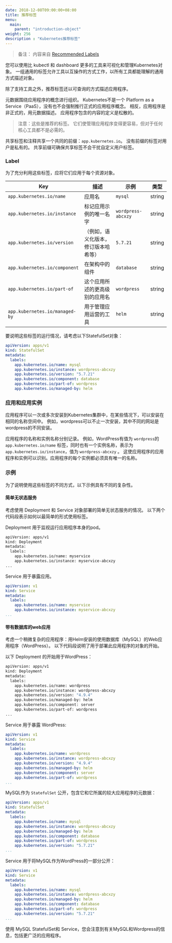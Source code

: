 ```yaml
---
date: 2018-12-08T09:00:00+08:00
title: 推荐标签
menu:
  main:
    parent: "introduction-object"
weight: 256
description : "Kubernetes推荐标签"
---
```


> 备注： 内容来自 [Recommended Labels](https://kubernetes.io/docs/concepts/overview/working-with-objects/common-labels/)

您可以使用比 kubectl 和 dashboard 更多的工具来可视化和管理Kubernetes对象。 一组通用的标签允许工具以互操作的方式工作，以所有工具都能理解的通用方式描述对象。

除了支持工具之外，推荐标签还以可查询的方式描述应用程序。

元数据围绕应用程序的概念进行组织。 Kubernetes不是一个 Platform as a Service（PaaS），没有也不会强制推行正式的应用程序概念。 相反，应用程序是非正式的，用元数据描述。 应用程序包含的内容的定义是松散的。

> 注意：这些是推荐的标签。 它们使管理应用程序变得更容易，但对于任何核心工具都不是必需的。

共享标签和注释共享一个共同的前缀：`app.kubernetes.io`。 没有前缀的标签对用户是私有的。 共享前缀可确保共享标签不会干扰自定义用户标签。

### Label

为了充分利用这些标签，应将它们应用于每个资源对象。

| Key                            | 描述                                 | 示例               | 类型   |
| ------------------------------ | ------------------------------------ | ------------------ | ------ |
| `app.kubernetes.io/name`       | 应用名                               | `mysql`            | string |
| `app.kubernetes.io/instance`   | 标记应用示例的唯一名字               | `wordpress-abcxzy` | string |
| `app.kubernetes.io/version`    | （例如，语义化版本，修订版本哈希等） | `5.7.21`           | string |
| `app.kubernetes.io/component`  | 在架构中的组件                       | `database`         | string |
| `app.kubernetes.io/part-of`    | 这个应用所述的更高级别的应用名       | `wordpress`        | string |
| `app.kubernetes.io/managed-by` | 用于管理应用运营的工具               | `helm`             | string |

要说明这些标签的运行情况，请考虑以下StatefulSet对象：

```yaml
apiVersion: apps/v1
kind: StatefulSet
metadata:
  labels:
    app.kubernetes.io/name: mysql
    app.kubernetes.io/instance: wordpress-abcxzy
    app.kubernetes.io/version: "5.7.21"
    app.kubernetes.io/component: database
    app.kubernetes.io/part-of: wordpress
    app.kubernetes.io/managed-by: helm
```

### 应用和应用实例

应用程序可以一次或多次安装到Kubernetes集群中，在某些情况下，可以安装在相同的名称空间中。 例如，wordpress可以不止一次安装，其中不同的网站是wordpress的不同安装。

应用程序的名称和实例名称分别记录。 例如，WordPress有值为 `wordpress`的`app.kubernetes.io/name` 标签，同时也有一个实例名称，表示为`app.kubernetes.io/instance`，值为 `wordpress-abcxzy` 。 这使应用程序的应用程序和实例可以识别。应用程序的每个实例都必须具有唯一的名称。

### 示例

为了说明使用这些标签的不同方式，以下示例具有不同的复杂性。

#### 简单无状态服务

考虑使用 Deployment 和 Service 对象部署的简单无状态服务的情况。 以下两个代码段表示如何以最简单的形式使用标签。

Deployment 用于监视运行应用程序本身的pod。

```bash
apiVersion: apps/v1
kind: Deployment
metadata:
  labels:
    app.kubernetes.io/name: myservice
    app.kubernetes.io/instance: myservice-abcxzy
...
```

Service 用于暴露应用。

```yaml
apiVersion: v1
kind: Service
metadata:
  labels:
    app.kubernetes.io/name: myservice
    app.kubernetes.io/instance: myservice-abcxzy
...
```

#### 带有数据库的web应用

考虑一个稍微复杂的应用程序：用Helm安装的使用数据库（MySQL）的Web应用程序（WordPress）。 以下代码段说明了用于部署此应用程序的对象的开始。

以下 Deployment 的开始用于WordPress：

```bash
apiVersion: apps/v1
kind: Deployment
metadata:
  labels:
    app.kubernetes.io/name: wordpress
    app.kubernetes.io/instance: wordpress-abcxzy
    app.kubernetes.io/version: "4.9.4"
    app.kubernetes.io/managed-by: helm
    app.kubernetes.io/component: server
    app.kubernetes.io/part-of: wordpress
...
```

Service 用于暴露 WordPress: 

```yaml
apiVersion: v1
kind: Service
metadata:
  labels:
    app.kubernetes.io/name: wordpress
    app.kubernetes.io/instance: wordpress-abcxzy
    app.kubernetes.io/version: "4.9.4"
    app.kubernetes.io/managed-by: helm
    app.kubernetes.io/component: server
    app.kubernetes.io/part-of: wordpress
...
```

MySQL作为 `StatefulSet` 公开，包含它和它所属的较大应用程序的元数据：

```yaml
apiVersion: apps/v1
kind: StatefulSet
metadata:
  labels:
    app.kubernetes.io/name: mysql
    app.kubernetes.io/instance: wordpress-abcxzy
    app.kubernetes.io/managed-by: helm
    app.kubernetes.io/component: database
    app.kubernetes.io/part-of: wordpress
    app.kubernetes.io/version: "5.7.21"
...
```

Service 用于将MySQL作为WordPress的一部分公开：

```yaml
apiVersion: v1
kind: Service
metadata:
  labels:
    app.kubernetes.io/name: mysql
    app.kubernetes.io/instance: wordpress-abcxzy
    app.kubernetes.io/managed-by: helm
    app.kubernetes.io/component: database
    app.kubernetes.io/part-of: wordpress
    app.kubernetes.io/version: "5.7.21"
...
```

使用 MySQL StatefulSet和 Service，您会注意到有关MySQL和Wordpress的信息，包括更广泛的应用程序。





